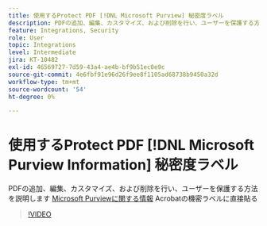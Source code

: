 ```yaml
---
title: 使用するProtect PDF [!DNL Microsoft Purview] 秘密度ラベル
description: PDFの追加、編集、カスタマイズ、および削除を行い、ユーザーを保護する方法を説明します [!DNL Microsoft Purview] Acrobatの秘密度ラベルの直接表示
feature: Integrations, Security
role: User
topic: Integrations
level: Intermediate
jira: KT-10482
exl-id: 46569727-7d59-43a4-ae4b-bf9b51ec0e9c
source-git-commit: 4e6fbf91e96d26f9ee8f1105ad68738b9450a32d
workflow-type: tm+mt
source-wordcount: '54'
ht-degree: 0%

---
```


# 使用するProtect PDF [!DNL Microsoft Purview Information] 秘密度ラベル

PDFの追加、編集、カスタマイズ、および削除を行い、ユーザーを保護する方法を説明します [Microsoft Purviewに関する情報](https://learn.microsoft.com/en-us/microsoft-365/compliance/information-protection?view=o365-worldwide) Acrobatの機密ラベルに直接貼る

>[!VIDEO](https://video.tv.adobe.com/v/3410552?quality=12&learn=on&hidetitle=true)
